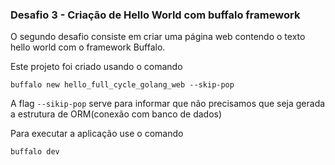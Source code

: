 ### Desafio 3 - Criação de Hello World com buffalo framework

O segundo desafio consiste em criar uma página web contendo o texto hello world com o framework Buffalo.

Este projeto foi criado usando o comando

`
buffalo new hello_full_cycle_golang_web --skip-pop
`

A flag `--sikip-pop` serve para informar que não precisamos que seja gerada a estrutura de ORM(conexão com banco de dados)


Para executar a aplicação use o comando

`
buffalo dev
`

